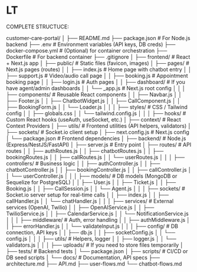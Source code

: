 # LT
COMPLETE STRUCTUCE:

customer-care-portal/
│
├── README.md
├── package.json            # For Node.js backend
├── .env                    # Environment variables (API keys, DB creds)
├── docker-compose.yml      # (Optional) for container orchestration
├── Dockerfile              # For backend container
├── .gitignore
│
├── frontend/               # React + Next.js app
│   ├── public/             # Static files (favicon, images)
│   ├── pages/              # Next.js pages (routes)
│   │   ├── index.js        # Home page with chatbot entry
│   │   ├── support.js      # Video/audio call page
│   │   ├── booking.js      # Appointment booking page
│   │   ├── login.js        # Auth pages
│   │   ├── dashboard/      # If you have agent/admin dashboards
│   │   └── _app.js         # Next.js root config
│   │
│   ├── components/         # Reusable React components
│   │   ├── Navbar.js
│   │   ├── Footer.js
│   │   ├── ChatbotWidget.js
│   │   ├── CallComponent.js
│   │   ├── BookingForm.js
│   │   └── Loader.js
│   │
│   ├── styles/             # CSS / Tailwind config
│   │   ├── globals.css
│   │   └── tailwind.config.js
│   │
│   ├── hooks/              # Custom React hooks (useAuth, useSocket, etc.)
│   ├── context/            # React Context Providers
│   ├── utils/              # Frontend utilities (API helpers, validators)
│   ├── sockets/            # Socket.io client setup
│   ├── next.config.js      # Next.js config
│   └── package.json        # Frontend dependencies
│
├── backend/                # Node.js (Express/NestJS/FastAPI)
│   ├── server.js           # Entry point
│   ├── routes/             # API routes
│   │   ├── authRoutes.js
│   │   ├── chatbotRoutes.js
│   │   ├── bookingRoutes.js
│   │   ├── callRoutes.js
│   │   └── userRoutes.js
│   │
│   ├── controllers/        # Business logic
│   │   ├── authController.js
│   │   ├── chatbotController.js
│   │   ├── bookingController.js
│   │   ├── callController.js
│   │   └── userController.js
│   │
│   ├── models/             # DB models (MongoDB or Sequelize for PostgreSQL)
│   │   ├── User.js
│   │   ├── Ticket.js
│   │   ├── Booking.js
│   │   ├── CallSession.js
│   │   └── Agent.js
│   │
│   ├── sockets/            # Socket.io server setup for real-time calls
│   │   ├── index.js
│   │   ├── callHandler.js
│   │   └── chatHandler.js
│   │
│   ├── services/           # External services (OpenAI, Twilio)
│   │   ├── OpenAIService.js
│   │   ├── TwilioService.js
│   │   ├── CalendarService.js
│   │   └── NotificationService.js
│   │
│   ├── middleware/         # Auth, error handling
│   │   ├── authMiddleware.js
│   │   ├── errorHandler.js
│   │   └── validateInput.js
│   │
│   ├── config/             # DB connection, API keys
│   │   ├── db.js
│   │   ├── socketConfig.js
│   │   └── config.js
│   │
│   ├── utils/              # Helpers, logger
│   │   ├── logger.js
│   │   └── validators.js
│   │
│   ├── uploads/            # If you need to store files temporarily
│   ├── tests/              # Backend tests
│   └── package.json
│
├── scripts/                # CI/CD or DB seed scripts
│
└── docs/                   # Documentation, API specs
    ├── architecture.md
    ├── API.md
    ├── user-flows.md
    └── chatbot-flows.md

